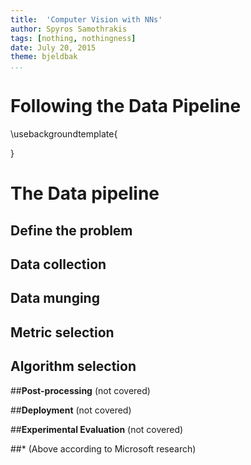 ```yaml
---
title:  'Computer Vision with NNs'
author: Spyros Samothrakis
tags: [nothing, nothingness]
date: July 20, 2015
theme: bjeldbak
...
```



# Following the Data Pipeline

\usebackgroundtemplate{

}




# The Data pipeline 
## Define the problem


## Data collection


## Data munging


## Metric selection


## Algorithm selection


##**Post-processing** (not covered)

##**Deployment** (not covered)

##**Experimental Evaluation** (not covered)


##* (Above according to Microsoft research)

